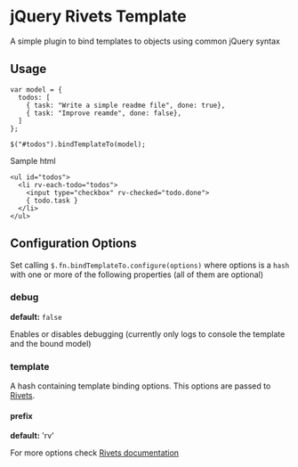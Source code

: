 # jQuery Rivets Template

A simple plugin to bind templates to objects using common jQuery syntax

## Usage

    var model = {
      todos: [
        { task: "Write a simple readme file", done: true},
        { task: "Improve reamde", done: false},
      ]
    };

    $("#todos").bindTemplateTo(model);

Sample html

    <ul id="todos">
      <li rv-each-todo="todos">
        <input type="checkbox" rv-checked="todo.done">
        { todo.task }
      </li>
    </ul>

## Configuration Options

Set calling `$.fn.bindTemplateTo.configure(options)` where options is a `hash` with one or more of the following properties (all of them are optional)

### debug

**default:** `false`

Enables or disables debugging (currently only logs to console the template and the bound model)

### template

A hash containing template binding options. This options are passed to [Rivets](http://www.rivetsjs.com/).

#### prefix

**default:** 'rv'

For more options check [Rivets documentation](http://www.rivetsjs.com/docs)